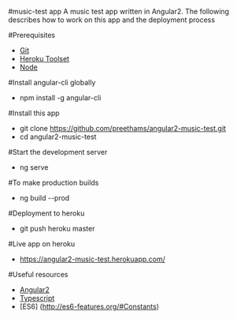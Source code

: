 #music-test app
A music test app written in Angular2. The following describes how to work on this app and the deployment process

#Prerequisites
* [Git](https://git-scm.com/book/en/v2/Getting-Started-Installing-Git)
* [Heroku Toolset](https://toolbelt.heroku.com/)
* [Node](https://nodejs.org/en/)

#Install angular-cli globally
* npm install -g angular-cli

#Install this app
* git clone https://github.com/preethams/angular2-music-test.git
* cd angular2-music-test

#Start the development server
* ng serve

#To make production builds
* ng build --prod

#Deployment to heroku
* git push heroku master

#Live app on heroku
* https://angular2-music-test.herokuapp.com/

#Useful resources
* [Angular2](https://angular.io/)
* [Typescript](http://www.typescriptlang.org/)
* [ES6] (http://es6-features.org/#Constants)


